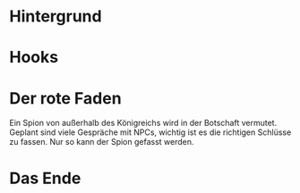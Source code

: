 # Hintergrund



# Hooks



# Der rote Faden

Ein Spion von außerhalb des Königreichs wird in der Botschaft vermutet. Geplant sind viele Gespräche mit NPCs, wichtig ist es die richtigen Schlüsse zu fassen. Nur so kann der Spion gefasst werden.

# Das Ende